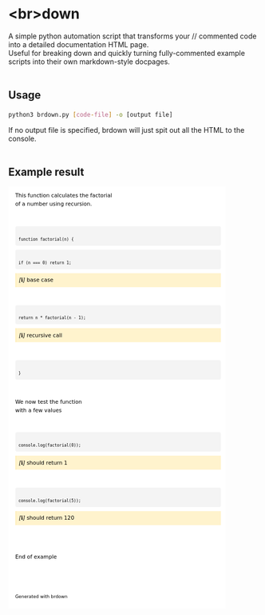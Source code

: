 # \<br\>down
A simple python automation script that transforms your // commented code into a detailed documentation HTML page.
<br>Useful for breaking down and quickly turning fully-commented example scripts into their own markdown-style docpages.<br><br>
## Usage
```sh
python3 brdown.py [code-file] -o [output file]
```
If no output file is specified, brdown will just spit out all the HTML to the console.<br><br>
## Example result
![brdown example](/docs/example-out.png)
